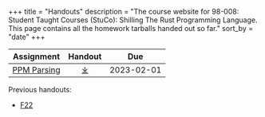 +++
title = "Handouts"
description = "The course website for 98-008: Student Taught Courses (StuCo): Shilling The Rust Programming Language. This page contains all the homework tarballs handed out so far."
sort_by = "date"
+++

<table style="width: 100%; text-align: center;">
    <thead>
        <tr>
            <th>Assignment</th>
            <th>Handout</th>
            <th>Due</th>
        </tr>
    </thead>
    <tbody>
        <tr>
            <td><a href="ppm-writeup.pdf">PPM Parsing</a></td>
            <td><a href="ppm-handout.tgz">&#10515;</a></td>
            <td>2023-02-01</td>
        </tr>
    </tbody>
</table>

Previous handouts:
* [F22](./F22/)
